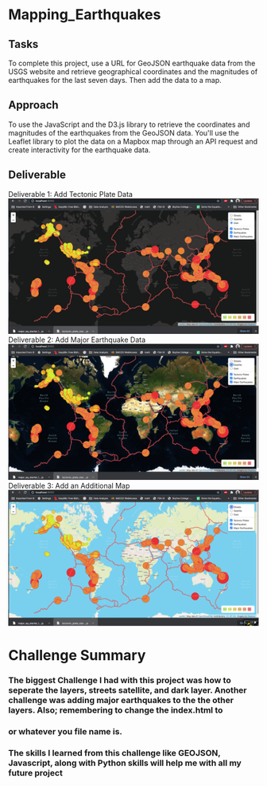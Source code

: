 # Mapping_Earthquakes
## Tasks
To complete this project, use a URL for GeoJSON earthquake data from the USGS website and retrieve geographical coordinates and the magnitudes of earthquakes for the last seven days. Then add the data to a map.
## Approach 
To use the JavaScript and the D3.js library to retrieve the coordinates and magnitudes of the earthquakes from the GeoJSON data. You'll use the Leaflet library to plot the data on a Mapbox map through an API request and create interactivity for the earthquake data.
## Deliverable
Deliverable 1: Add Tectonic Plate Data
![](Images/Dark.png)
Deliverable 2: Add Major Earthquake Data
![](Images/Satellite.png)
Deliverable 3: Add an Additional Map
![](Images/Streets.png)


# Challenge Summary
### The biggest Challenge I had with this project was how to seperate the layers, streets satellite, and dark layer. Another challenge was adding major earthquakes to the the other layers. Also; remembering to change the index.html to
<script type="text/javascript" src="Earthquake_Challenge/static/js/Challenge_logic.js"></script> 
### or whatever you file name is.
### The skills I learned from this challenge like GEOJSON, Javascript, along with Python skills will help me with all my future project 
